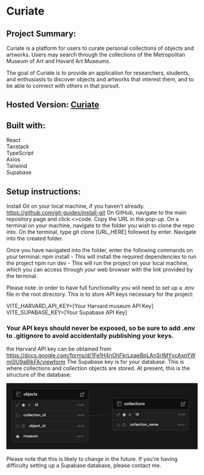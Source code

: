 # Curiate

## Project Summary:
Curiate is a platform for users to curate personal collections of objects and artworks. Users may search through the collections of the Metropolitan Museum of Art and Havard Art Museums.

The goal of Curiate is to provide an application for researchers, students, and enthusiasts to discover objects and artworks that interest them, and to be able to connect with others in that pursuit.

## Hosted Version: [Curiate](https://curiate.netlify.app/)

## Built with:
React\
Tanstack\
TypeScript\
Axios\
Tailwind\
Supabase


## Setup instructions:
Install Git on your local machine, if you haven't already. https://github.com/git-guides/install-git
On GitHub, navigate to the main repository page and click <>code. Copy the URL in the pop-up.
On a terminal on your machine, navigate to the folder you wish to clone the repo into.
On the terminal, type git clone [URL_HERE] followed by enter.
Navigate into the created folder.

Once you have navigated into the folder, enter the following commands on your terminal:
npm install - This will install the required dependencies to run the project
npm run dev - This will run the project on your local machine, which you can access through your web browser with the link provided by the terminal.

Please note: in order to have full functionality you will need to set up a .env file in the root directory. This is to store API keys necessary for the project:

VITE_HARVARD_API_KEY=[Your Harvard museum API Key]
VITE_SUPABASE_KEY=[Your Supabase API Key]

### Your API keys should never be exposed, so be sure to add .env to .gitignore to avoid accidentally publishing your keys.

the Harvard API key can be obtained from https://docs.google.com/forms/d/1Fe1H4nOhFkrLpaeBpLAnSrIMYvcAxnYWm0IU9a6IkFA/viewform
The Supabase key is for your database. This is where collections and collection objects are stored. At present, this is the structure of the database:

![database structure](/public/database_structure.PNG)

Please note that this is likely to change in the future. If you're having difficulty setting up a Supabase database, please contact me.
